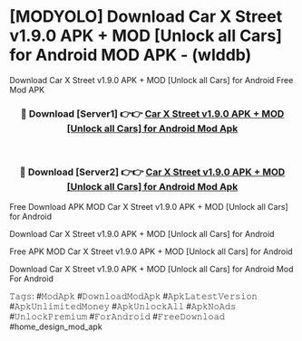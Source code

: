 # [MODYOLO] Download Car X Street v1.9.0 APK + MOD [Unlock all Cars] for Android MOD APK - (wlddb)
Download Car X Street v1.9.0 APK + MOD [Unlock all Cars] for Android Free Mod APK

<div align="center">
<h3>🔴 Download [Server1] 👉👉 <a href="https://apk-comot.site?title=Car_X_Street_v1.9.0_APK_+_MOD_[Unlock_all_Cars]_for_Android">Car X Street v1.9.0 APK + MOD [Unlock all Cars] for Android Mod Apk</a></h3><br>

<h3>🔴 Download [Server2] 👉👉 <a href="https://apk-comot.site?title=Car_X_Street_v1.9.0_APK_+_MOD_[Unlock_all_Cars]_for_Android">Car X Street v1.9.0 APK + MOD [Unlock all Cars] for Android Mod Apk</a></h3>
</div>


Free Download APK MOD Car X Street v1.9.0 APK + MOD [Unlock all Cars] for Android

Download Car X Street v1.9.0 APK + MOD [Unlock all Cars] for Android 

Free APK MOD Car X Street v1.9.0 APK + MOD [Unlock all Cars] for Android 

Download Car X Street v1.9.0 APK + MOD [Unlock all Cars] for Android Mod For Android

𝚃𝚊𝚐𝚜: #𝙼𝚘𝚍𝙰𝚙𝚔 #𝙳𝚘𝚠𝚗𝚕𝚘𝚊𝚍𝙼𝚘𝚍𝙰𝚙𝚔 #𝙰𝚙𝚔𝙻𝚊𝚝𝚎𝚜𝚝𝚅𝚎𝚛𝚜𝚒𝚘𝚗 #𝙰𝚙𝚔𝚄𝚗𝚕𝚒𝚖𝚒𝚝𝚎𝚍𝙼𝚘𝚗𝚎𝚢 #𝙰𝚙𝚔𝚄𝚗𝚕𝚘𝚌𝚔𝙰𝚕𝚕 #𝙰𝚙𝚔𝙽𝚘𝙰𝚍𝚜 #𝚄𝚗𝚕𝚘𝚌𝚔𝙿𝚛𝚎𝚖𝚒𝚞𝚖 #𝙵𝚘𝚛𝙰𝚗𝚍𝚛𝚘𝚒𝚍 #𝙵𝚛𝚎𝚎𝙳𝚘𝚠𝚗𝚕𝚘𝚊𝚍 #home_design_mod_apk
